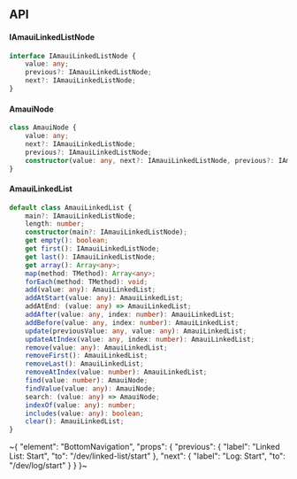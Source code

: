 

## API

#### IAmauiLinkedListNode

```ts
interface IAmauiLinkedListNode {
    value: any;
    previous?: IAmauiLinkedListNode;
    next?: IAmauiLinkedListNode;
}
```

#### AmauiNode

```ts
class AmauiNode {
    value: any;
    next?: IAmauiLinkedListNode;
    previous?: IAmauiLinkedListNode;
    constructor(value: any, next?: IAmauiLinkedListNode, previous?: IAmauiLinkedListNode);
}
```

#### AmauiLinkedList

```ts
default class AmauiLinkedList {
    main?: IAmauiLinkedListNode;
    length: number;
    constructor(main?: IAmauiLinkedListNode);
    get empty(): boolean;
    get first(): IAmauiLinkedListNode;
    get last(): IAmauiLinkedListNode;
    get array(): Array<any>;
    map(method: TMethod): Array<any>;
    forEach(method: TMethod): void;
    add(value: any): AmauiLinkedList;
    addAtStart(value: any): AmauiLinkedList;
    addAtEnd: (value: any) => AmauiLinkedList;
    addAfter(value: any, index: number): AmauiLinkedList;
    addBefore(value: any, index: number): AmauiLinkedList;
    update(previousValue: any, value: any): AmauiLinkedList;
    updateAtIndex(value: any, index: number): AmauiLinkedList;
    remove(value: any): AmauiLinkedList;
    removeFirst(): AmauiLinkedList;
    removeLast(): AmauiLinkedList;
    removeAtIndex(value: number): AmauiLinkedList;
    find(value: number): AmauiNode;
    findValue(value: any): AmauiNode;
    search: (value: any) => AmauiNode;
    indexOf(value: any): number;
    includes(value: any): boolean;
    clear(): AmauiLinkedList;
}
```


~{
  "element": "BottomNavigation",
  "props": {
    "previous": {
      "label": "Linked List: Start",
      "to": "/dev/linked-list/start"
    },
    "next": {
      "label": "Log: Start",
      "to": "/dev/log/start"
    }
  }
}~

